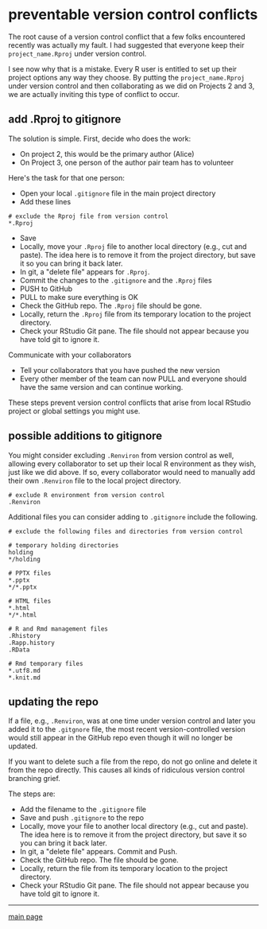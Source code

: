 
preventable version control conflicts
=====================================

The root cause of a version control conflict that a few folks encountered recently was actually my fault. I had suggested that everyone keep their `project_name.Rproj` under version control.

I see now why that is a mistake. Every R user is entitled to set up their project options any way they choose. By putting the `project_name.Rproj` under version control and then collaborating as we did on Projects 2 and 3, we are actually inviting this type of conflict to occur.

add .Rproj to gitignore
-----------------------

The solution is simple. First, decide who does the work:

-   On project 2, this would be the primary author (Alice)
-   On Project 3, one person of the author pair team has to volunteer

Here's the task for that one person:

-   Open your local `.gitignore` file in the main project directory
-   Add these lines

<!-- -->

    # exclude the Rproj file from version control  
    *.Rproj

-   Save
-   Locally, move your `.Rproj` file to another local directory (e.g., cut and paste). The idea here is to remove it from the project directory, but save it so you can bring it back later.
-   In git, a "delete file" appears for `.Rproj`.
-   Commit the changes to the `.gitignore` and the `.Rproj` files
-   PUSH to GitHub
-   PULL to make sure everything is OK
-   Check the GitHub repo. The `.Rproj` file should be gone.
-   Locally, return the `.Rproj` file from its temporary location to the project directory.
-   Check your RStudio Git pane. The file should not appear because you have told git to ignore it.

Communicate with your collaborators

-   Tell your collaborators that you have pushed the new version
-   Every other member of the team can now PULL and everyone should have the same version and can continue working.

These steps prevent version control conflicts that arise from local RStudio project or global settings you might use.

possible additions to gitignore
-------------------------------

You might consider excluding `.Renviron` from version control as well, allowing every collaborator to set up their local R environment as they wish, just like we did above. If so, every collaborator would need to manually add their own `.Renviron` file to the local project directory.

    # exclude R environment from version control 
    .Renviron 

Additional files you can consider adding to `.gitignore` include the following.

    # exclude the following files and directories from version control

    # temporary holding directories 
    holding
    */holding

    # PPTX files 
    *.pptx
    */*.pptx

    # HTML files 
    *.html
    */*.html

    # R and Rmd management files 
    .Rhistory
    .Rapp.history
    .RData

    # Rmd temporary files 
    *.utf8.md
    *.knit.md

updating the repo
-----------------

If a file, e.g., `.Renviron`, was at one time under version control and later you added it to the `.gitgnore` file, the most recent version-controlled version would still appear in the GitHub repo even though it will no longer be updated.

If you want to delete such a file from the repo, do not go online and delete it from the repo directly. This causes all kinds of ridiculous version control branching grief.

The steps are:

-   Add the filename to the `.gitignore` file
-   Save and push `.gitignore` to the repo
-   Locally, move your file to another local directory (e.g., cut and paste). The idea here is to remove it from the project directory, but save it so you can bring it back later.
-   In git, a "delete file" appears. Commit and Push.
-   Check the GitHub repo. The file should be gone.
-   Locally, return the file from its temporary location to the project directory.
-   Check your RStudio Git pane. The file should not appear because you have told git to ignore it.

------------------------------------------------------------------------

[main page](../README.md)
